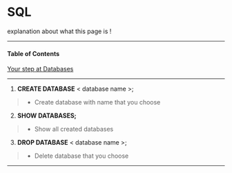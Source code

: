 # SQL
explanation about what this page is !
***

#### Table of Contents
[Your step at Databases](1.)

***
1. **CREATE DATABASE** < database name >;
> - Create database with name that you choose

2. **SHOW DATABASES;**
> - Show all created databases

3. **DROP DATABASE** < database name >;
 > - Delete database that you choose
***




